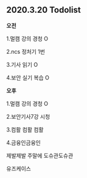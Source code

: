 ## 2020.3.20 Todolist

**오전**

1.멀캠 강의 경청 O

2.ncs 정처기 1번 

3.기사 읽기 O

4.보안 실기 복습 O



**오후**

1.멀캠 강의 경청 O

2.보안기사7강 시청

3.컴활 컴활 컴활

4.금융인금융인





제발제발 주말에 도슈관도슈관



유즈케이스 